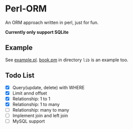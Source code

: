# Perl-ORM
An ORM approach written in perl, just for fun.

**Currently only support SQLite**

## Example
See [example.pl](example.pl).
[book.pm](lib/book.pm) in directory `lib` is an example too.

## Todo List

- [x] Query(update, delete) with WHERE
- [x] Limit annd offset
- [x] Relationship: 1 to 1
- [x] Relationship: 1 to many
- [ ] Relationship: many to many
- [ ] Implement join and left join
- [ ] MySQL support
